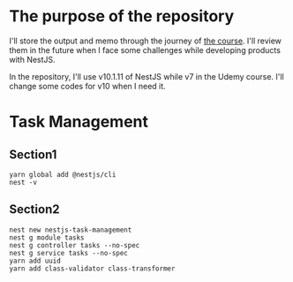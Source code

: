 # The purpose of the repository
I'll store the output and memo through the journey of [the course](https://www.udemy.com/course/nestjs-zero-to-hero/).
I'll review them in the future when I face some challenges while developing products with NestJS.

In the repository, I'll use v10.1.11 of NestJS while v7 in the Udemy course. I'll change some codes for v10 when I need it.

# Task Management
## Section1
```
yarn global add @nestjs/cli
nest -v
```

## Section2
```
nest new nestjs-task-management
nest g module tasks
nest g controller tasks --no-spec
nest g service tasks --no-spec
yarn add uuid
yarn add class-validator class-transformer
```